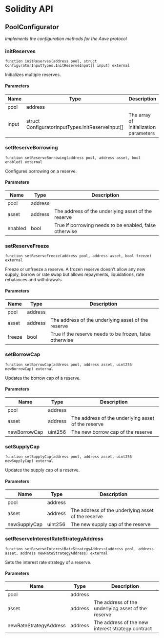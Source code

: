 # Solidity API

## PoolConfigurator

_Implements the configuration methods for the Aave protocol_

### initReserves

```solidity
function initReserves(address pool, struct ConfiguratorInputTypes.InitReserveInput[] input) external
```

Initializes multiple reserves.

#### Parameters

| Name | Type | Description |
| ---- | ---- | ----------- |
| pool | address |  |
| input | struct ConfiguratorInputTypes.InitReserveInput[] | The array of initialization parameters |

### setReserveBorrowing

```solidity
function setReserveBorrowing(address pool, address asset, bool enabled) external
```

Configures borrowing on a reserve.

#### Parameters

| Name | Type | Description |
| ---- | ---- | ----------- |
| pool | address |  |
| asset | address | The address of the underlying asset of the reserve |
| enabled | bool | True if borrowing needs to be enabled, false otherwise |

### setReserveFreeze

```solidity
function setReserveFreeze(address pool, address asset, bool freeze) external
```

Freeze or unfreeze a reserve. A frozen reserve doesn't allow any new supply, borrow
or rate swap but allows repayments, liquidations, rate rebalances and withdrawals.

#### Parameters

| Name | Type | Description |
| ---- | ---- | ----------- |
| pool | address |  |
| asset | address | The address of the underlying asset of the reserve |
| freeze | bool | True if the reserve needs to be frozen, false otherwise |

### setBorrowCap

```solidity
function setBorrowCap(address pool, address asset, uint256 newBorrowCap) external
```

Updates the borrow cap of a reserve.

#### Parameters

| Name | Type | Description |
| ---- | ---- | ----------- |
| pool | address |  |
| asset | address | The address of the underlying asset of the reserve |
| newBorrowCap | uint256 | The new borrow cap of the reserve |

### setSupplyCap

```solidity
function setSupplyCap(address pool, address asset, uint256 newSupplyCap) external
```

Updates the supply cap of a reserve.

#### Parameters

| Name | Type | Description |
| ---- | ---- | ----------- |
| pool | address |  |
| asset | address | The address of the underlying asset of the reserve |
| newSupplyCap | uint256 | The new supply cap of the reserve |

### setReserveInterestRateStrategyAddress

```solidity
function setReserveInterestRateStrategyAddress(address pool, address asset, address newRateStrategyAddress) external
```

Sets the interest rate strategy of a reserve.

#### Parameters

| Name | Type | Description |
| ---- | ---- | ----------- |
| pool | address |  |
| asset | address | The address of the underlying asset of the reserve |
| newRateStrategyAddress | address | The address of the new interest strategy contract |

